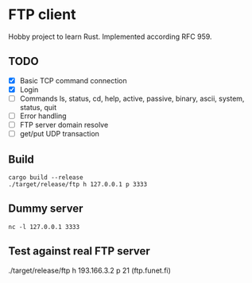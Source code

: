 # FTP client

Hobby project to learn Rust.
Implemented according RFC 959.

## TODO

- [x] Basic TCP command connection
- [x] Login
- [ ] Commands ls, status, cd, help, active, passive, binary, ascii, system, status, quit
- [ ] Error handling
- [ ] FTP server domain resolve
- [ ] get/put UDP transaction

## Build
```
cargo build --release
./target/release/ftp h 127.0.0.1 p 3333
```

## Dummy server
```
nc -l 127.0.0.1 3333
```

## Test against real FTP server

./target/release/ftp h 193.166.3.2 p 21 (ftp.funet.fi)
